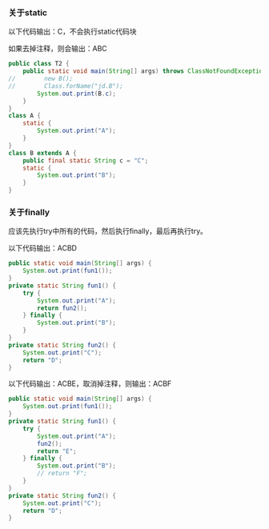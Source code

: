 ### 关于static
以下代码输出：C，不会执行static代码块

如果去掉注释，则会输出：ABC
```java
public class T2 {
    public static void main(String[] args) throws ClassNotFoundException {
//        new B();
//        Class.forName("jd.B");
        System.out.print(B.c);
    }
}
class A {
    static {
        System.out.print("A");
    }
}
class B extends A {
    public final static String c = "C";
    static {
        System.out.print("B");
    }
}
```
### 关于finally
应该先执行try中所有的代码，然后执行finally，最后再执行try。

以下代码输出：ACBD
```java
public static void main(String[] args) {
    System.out.print(fun1());
}
private static String fun1() {
    try {
        System.out.print("A");
        return fun2();
    } finally {
        System.out.print("B");
    }
}
private static String fun2() {
    System.out.print("C");
    return "D";
}
```
以下代码输出：ACBE，取消掉注释，则输出：ACBF
```java
public static void main(String[] args) {
    System.out.print(fun1());
}
private static String fun1() {
    try {
        System.out.print("A");
        fun2();
        return "E";
    } finally {
        System.out.print("B");
        // return "F";
    }
}
private static String fun2() {
    System.out.print("C");
    return "D";
}
```